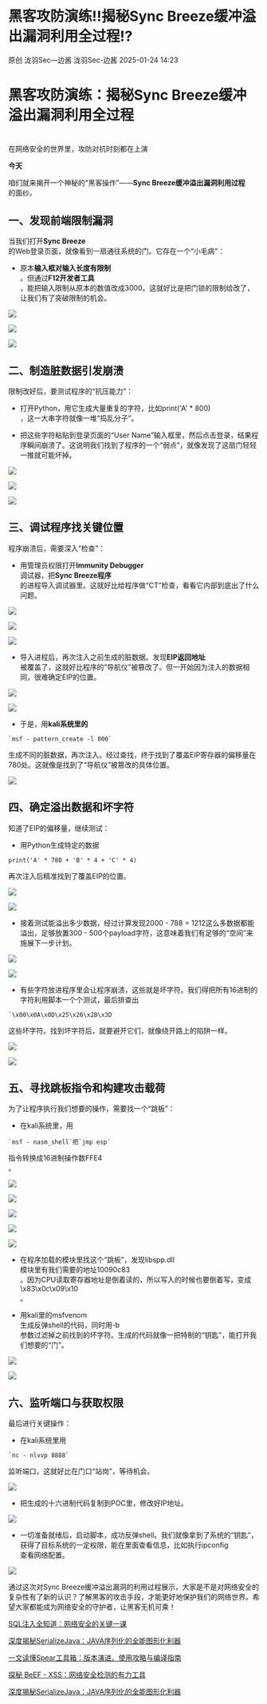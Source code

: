 #  黑客攻防演练!!揭秘Sync Breeze缓冲溢出漏洞利用全过程!?   
原创 泷羽Sec—边酱  泷羽Sec-边酱   2025-01-24 14:23  
  
# 黑客攻防演练：揭秘Sync Breeze缓冲溢出漏洞利用全过程  
  
#   
  
在网络安全的世界里，攻防对抗时刻都在上演  
  
**今天**  
  
咱们就来揭开一个神秘的“黑客操作”——**Sync Breeze缓冲溢出漏洞利用过程**  
的面纱。  
## 一、发现前端限制漏洞  
  
当我们打开**Sync Breeze**  
的Web登录页面，就像看到一扇通往系统的门。它存在一个“小毛病”：  
- 原本**输入框对输入长度有限制**  
。但通过**F12开发者工具**  
，能把输入限制从原本的数值改成3000。这就好比是把门锁的限制给改了，让我们有了突破限制的机会。  
  
![](https://mmbiz.qpic.cn/sz_mmbiz_jpg/09Snichfv11rLSDaUhN1nrDfjQ5Z4oD7ictfZWG1GG1dMZlYYHd3HWKIk75nLuw6eXKW9ov8LdIicoNibH3VAjZ8MQ/640?wx_fmt=jpeg&from=appmsg "")  
  
![](https://mmbiz.qpic.cn/sz_mmbiz_jpg/09Snichfv11rLSDaUhN1nrDfjQ5Z4oD7icaAkS448u8YEsHbNlK0ZxEobMnWlWLCG9ZWUic4mUaUFamRouS1ribcEg/640?wx_fmt=jpeg&from=appmsg "")  
  
![](https://mmbiz.qpic.cn/sz_mmbiz_jpg/09Snichfv11rLSDaUhN1nrDfjQ5Z4oD7icAOQtQ2VnOhqyMZr7Nc26EWq5ZKhCNj9M1QOebia1dXqR9qwibEQsMhUw/640?wx_fmt=jpeg&from=appmsg "")  
## 二、制造脏数据引发崩溃  
  
限制改好后，要测试程序的“抗压能力”：  
- 打开Python，用它生成大量重复的字符，比如print('A' * 800)  
，这一大串字符就像一堆“捣乱分子”。  
  
- 把这些字符粘贴到登录页面的“User Name”输入框里，然后点击登录，结果程序瞬间崩溃了。这说明我们找到了程序的一个“弱点”，就像发现了这扇门轻轻一推就可能坏掉。  
  
![](https://mmbiz.qpic.cn/sz_mmbiz_jpg/09Snichfv11rLSDaUhN1nrDfjQ5Z4oD7icMTRKV1icn7SBcuzxmHubBvW0iaEZnzHzSjIc5oR2Pq75pVI9ArFFeeicQ/640?wx_fmt=jpeg&from=appmsg "")  
  
![](https://mmbiz.qpic.cn/sz_mmbiz_jpg/09Snichfv11rLSDaUhN1nrDfjQ5Z4oD7ic8L3cTwmbeefPPuLGiboThRmWav9YhBmWCpG1aWlbP72J0Mqclq0HQGw/640?wx_fmt=jpeg&from=appmsg "")  
  
![](https://mmbiz.qpic.cn/sz_mmbiz_jpg/09Snichfv11rLSDaUhN1nrDfjQ5Z4oD7iclGazvezXPibAyRK5pcI3Pk9h4ibPIrDwbJkBw9VhDoEJsDveibFnnSROw/640?wx_fmt=jpeg&from=appmsg "")  
## 三、调试程序找关键位置  
  
程序崩溃后，需要深入“检查”：  
- 用管理员权限打开**Immunity Debugger**  
调试器，把**Sync Breeze程序**  
的进程导入调试器里。这就好比给程序做“CT”检查，看看它内部到底出了什么问题。  
  
![](https://mmbiz.qpic.cn/sz_mmbiz_jpg/09Snichfv11rLSDaUhN1nrDfjQ5Z4oD7ic0Z4KHMZEBHAjiceaYUf4PFxvkkYTrssoYxtRKz4f3uZAPFVaxibEGvpw/640?wx_fmt=jpeg&from=appmsg "")  
  
![](https://mmbiz.qpic.cn/sz_mmbiz_jpg/09Snichfv11rLSDaUhN1nrDfjQ5Z4oD7icY05RxdU1d2ibzlQRulhJPVPJAvNNFg9T2MiaykfbELjPq4Q853IUEPXw/640?wx_fmt=jpeg&from=appmsg "")  
  
![](https://mmbiz.qpic.cn/sz_mmbiz_jpg/09Snichfv11rLSDaUhN1nrDfjQ5Z4oD7icmt1ETCcajeWuFK9TGr4VYIyfSctxvH3Gv0DQQsSsKxbLRibQkyBEr3g/640?wx_fmt=jpeg&from=appmsg "")  
- 导入进程后，再次注入之前生成的脏数据。发现**EIP返回地址**  
被覆盖了，这就好比程序的“导航仪”被篡改了。但一开始因为注入的数据相同，很难确定EIP的位置。  
  
![](https://mmbiz.qpic.cn/sz_mmbiz_jpg/09Snichfv11rLSDaUhN1nrDfjQ5Z4oD7icm6kHdKwQvEHLLYZ7Ve93u5CH75o4XBokeaHhqHGHtYso32J7vtRPUA/640?wx_fmt=jpeg&from=appmsg "")  
  
![](https://mmbiz.qpic.cn/sz_mmbiz_jpg/09Snichfv11rLSDaUhN1nrDfjQ5Z4oD7icUrD6yP04mRFrrw8XFYxZSwrpYRMjkA4iahw3xswUlJV65IJxBskfsBg/640?wx_fmt=jpeg&from=appmsg "")  
- 于是，用**kali系统里的**  
  
```
`msf - pattern_create -l 800`

```  
  
生成不同的脏数据，再次注入。经过查找，终于找到了覆盖EIP寄存器的偏移量在780处。这就像是找到了“导航仪”被篡改的具体位置。  
  
![](https://mmbiz.qpic.cn/sz_mmbiz_jpg/09Snichfv11rLSDaUhN1nrDfjQ5Z4oD7ic9R7cRKc4YZoXJaibibAV3DgsgsnD0h8pKjT0xYnY7jpdiaiaJSBMib3YdGg/640?wx_fmt=jpeg&from=appmsg "")  
## 四、确定溢出数据和坏字符  
  
知道了EIP的偏移量，继续测试：  
- 用Python生成特定的数据  
  
```
print('A' * 780 + 'B' * 4 + 'C' * 4)

```  
  
再次注入后精准找到了覆盖EIP的位置。  
  
![](https://mmbiz.qpic.cn/sz_mmbiz_jpg/09Snichfv11rLSDaUhN1nrDfjQ5Z4oD7iciaoic0pSzGjLpXrMxGhsBRBIiaWUz1iaCicGgI2gELhmvicSQPkxdan6yudQ/640?wx_fmt=jpeg&from=appmsg "")  
  
![](https://mmbiz.qpic.cn/sz_mmbiz_jpg/09Snichfv11rLSDaUhN1nrDfjQ5Z4oD7ic2V9oymOL44fPtfJAGzzHamKJ7GZ8R6mAtQ0nEFqe8v3jH7kj7xV72A/640?wx_fmt=jpeg&from=appmsg "")  
- 接着测试能溢出多少数据，经过计算发现2000 - 788 = 1212这么多数据都能溢出，足够放置300 - 500个payload字符，这意味着我们有足够的“空间”来施展下一步计划。  
  
![](https://mmbiz.qpic.cn/sz_mmbiz_jpg/09Snichfv11rLSDaUhN1nrDfjQ5Z4oD7iczEIPRvW1QTT4TicDOpGgkAUuD1R3PFIeFdZhKNND02SkuhVM6JJVDww/640?wx_fmt=jpeg&from=appmsg "")  
  
![](https://mmbiz.qpic.cn/sz_mmbiz_jpg/09Snichfv11rLSDaUhN1nrDfjQ5Z4oD7icI8eNOpy36hGVxZvLokReiaXbJdktYnTliaRiar8xK8BKNuQGsYMicV6ibEw/640?wx_fmt=jpeg&from=appmsg "")  
- 有些字符放进程序里会让程序崩溃，这些就是坏字符。我们得把所有16进制的字符利用脚本一个个测试，最后排查出  
  
```
`\x00\x0A\x0D\x25\x26\x2B\x3D

```  
  
这些坏字符。找到坏字符后，就要避开它们，就像绕开路上的陷阱一样。  
  
![](https://mmbiz.qpic.cn/sz_mmbiz_jpg/09Snichfv11rLSDaUhN1nrDfjQ5Z4oD7ic1UshBM8uJRgD20VQ9LbGB8XRnOuFK2icGwWCXvJNticjCVKd5lmib2ZaQ/640?wx_fmt=jpeg&from=appmsg "")  
  
![](https://mmbiz.qpic.cn/sz_mmbiz_jpg/09Snichfv11rLSDaUhN1nrDfjQ5Z4oD7icmvzE7oqO9SpRjcK6mXGv8WrERVkJu9IurvPibpRNn5dHt33vPOuGyPQ/640?wx_fmt=jpeg&from=appmsg "")  
## 五、寻找跳板指令和构建攻击载荷  
  
为了让程序执行我们想要的操作，需要找一个“跳板”：  
- 在kali系统里，用  
  
```
`msf - nasm_shell`把`jmp esp`

```  
  
指令转换成16进制操作数FFE4  
。  
  
![](https://mmbiz.qpic.cn/sz_mmbiz_png/09Snichfv11rLSDaUhN1nrDfjQ5Z4oD7icxb5sFWVllibMQtobqTJzNdMcgr95sU9uU6CH8yiaNowkuuuVhK9bu7zA/640?wx_fmt=png&from=appmsg "")  
  
![](https://mmbiz.qpic.cn/sz_mmbiz_jpg/09Snichfv11rLSDaUhN1nrDfjQ5Z4oD7ic1AChlImcN9UBqCsfcDtt0bibmAibk223o9jVzPem6l8WOtYB200CKeIQ/640?wx_fmt=jpeg&from=appmsg "")  
  
![](https://mmbiz.qpic.cn/sz_mmbiz_png/09Snichfv11rLSDaUhN1nrDfjQ5Z4oD7icj8H5aqHUeVMQmT5rAia4vSbIc4vaXT0X1v9ttm0eNialiaj6KuicTB5gcw/640?wx_fmt=png&from=appmsg "")  
  
![](https://mmbiz.qpic.cn/sz_mmbiz_jpg/09Snichfv11rLSDaUhN1nrDfjQ5Z4oD7icic2f6E0HEAhmCsOIh54NPMIjnMQgSFqcBBibPQDdmPia8t7rYoIf6YruA/640?wx_fmt=jpeg&from=appmsg "")  
  
![](https://mmbiz.qpic.cn/sz_mmbiz_jpg/09Snichfv11rLSDaUhN1nrDfjQ5Z4oD7icx5M1wxANdLZTRcnmXPIegI9o0rb0gJ0E0zs5DmoPH5HuIcVJZe4MLw/640?wx_fmt=jpeg&from=appmsg "")  
- 在程序加载的模块里找这个“跳板”，发现libspp.dll  
模块里有我们需要的地址10090c83  
。因为CPU读取寄存器地址是倒着读的，所以写入的时候也要倒着写，变成\x83\x0c\x09\x10  
。  
  
- 用kali里的msfvenom  
生成反弹shell的代码，同时用-b  
参数过滤掉之前找到的坏字符。生成的代码就像一把特制的“钥匙”，能打开我们想要的“门”。  
  
![](https://mmbiz.qpic.cn/sz_mmbiz_jpg/09Snichfv11rLSDaUhN1nrDfjQ5Z4oD7icLzsicsfVA9Kicg7qFUDYJDCACT0ToGNyoypn9AiczXYvUtiaiaFjPHvDyVw/640?wx_fmt=jpeg&from=appmsg "")  
  
![](https://mmbiz.qpic.cn/sz_mmbiz_jpg/09Snichfv11rLSDaUhN1nrDfjQ5Z4oD7icmvzE7oqO9SpRjcK6mXGv8WrERVkJu9IurvPibpRNn5dHt33vPOuGyPQ/640?wx_fmt=jpeg&from=appmsg "")  
## 六、监听端口与获取权限  
  
最后进行关键操作：  
- 在kali系统里用  
  
```
`nc - nlvvp 8888`

```  
  
监听端口，这就好比在门口“站岗”，等待机会。  
  
![](https://mmbiz.qpic.cn/sz_mmbiz_png/09Snichfv11rLSDaUhN1nrDfjQ5Z4oD7ichxrftYHZyYFWicU6V6Q1lWnYcdOUlaGaGSMozDYO8vCicLUVsyzXDdhA/640?wx_fmt=png&from=appmsg "")  
- 把生成的十六进制代码复制到POC里，修改好IP地址。  
  
![](https://mmbiz.qpic.cn/sz_mmbiz_jpg/09Snichfv11rLSDaUhN1nrDfjQ5Z4oD7iciajDlQFJ4JmXbScIrhRLVvrfCf9T0yDwbqGkuSM2BfzHU6a38FicKzicg/640?wx_fmt=jpeg&from=appmsg "")  
- 一切准备就绪后，启动脚本，成功反弹shell。我们就像拿到了系统的“钥匙”，获得了目标系统的一定权限，能在里面查看信息，比如执行ipconfig  
查看网络配置。  
  
![](https://mmbiz.qpic.cn/sz_mmbiz_jpg/09Snichfv11rLSDaUhN1nrDfjQ5Z4oD7iciciaJUJR8Mc0euD7blOY6S0wQxe1yTxzG3fAGLnUw45I6pHnytibPZn0Q/640?wx_fmt=jpeg&from=appmsg "")  
  
通过这次对Sync Breeze缓冲溢出漏洞的利用过程展示，大家是不是对网络安全的复杂性有了新的认识？了解黑客的攻击手段，才能更好地保护我们的网络世界。希望大家都能成为网络安全的守护者，让黑客无机可乘！  
  
[SQL注入全知道：网络安全的关键一课](https://mp.weixin.qq.com/s?__biz=Mzk2NDE3NDUwNg==&mid=2247483828&idx=1&sn=8ef20fd531a6dcf1a4e1cda040353abd&scene=21#wechat_redirect)  
  
  
[深度揭秘SerializeJava：JAVA序列化的全能图形化利器](https://mp.weixin.qq.com/s?__biz=Mzk2NDE3NDUwNg==&mid=2247483806&idx=1&sn=79e10fffa2731ee08f850b85376b73e0&scene=21#wechat_redirect)  
  
  
[一文读懂Spear工具箱：版本演进、使用攻略与编译指南](https://mp.weixin.qq.com/s?__biz=Mzk2NDE3NDUwNg==&mid=2247483853&idx=1&sn=a40110c49ab037518de7cd7f4a39d8d6&scene=21#wechat_redirect)  
  
  
[探秘 BeEF - XSS：网络安全检测的有力工具](https://mp.weixin.qq.com/s?__biz=Mzk2NDE3NDUwNg==&mid=2247483842&idx=1&sn=2841b8a11833ad9c889e83a793bf5f0a&scene=21#wechat_redirect)  
  
  
[深度揭秘SerializeJava：JAVA序列化的全能图形化利器](https://mp.weixin.qq.com/s?__biz=Mzk2NDE3NDUwNg==&mid=2247483806&idx=1&sn=79e10fffa2731ee08f850b85376b73e0&scene=21#wechat_redirect)  
  
  
